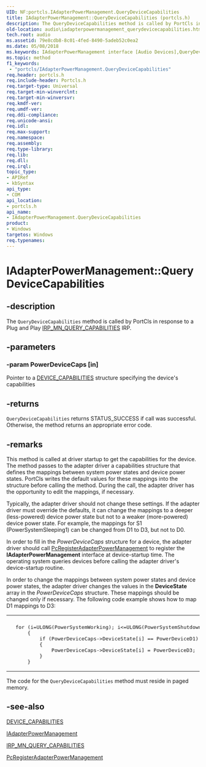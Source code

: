 ```yaml
---
UID: NF:portcls.IAdapterPowerManagement.QueryDeviceCapabilities
title: IAdapterPowerManagement::QueryDeviceCapabilities (portcls.h)
description: The QueryDeviceCapabilities method is called by PortCls in response to a Plug and Play IRP_MN_QUERY_CAPABILITIES IRP.
old-location: audio\iadapterpowermanagement_querydevicecapabilities.htm
tech.root: audio
ms.assetid: 79e8cdb8-8c01-4fed-8490-5adeb52c0ea2
ms.date: 05/08/2018
ms.keywords: IAdapterPowerManagement interface [Audio Devices],QueryDeviceCapabilities method, IAdapterPowerManagement.QueryDeviceCapabilities, IAdapterPowerManagement::QueryDeviceCapabilities, QueryDeviceCapabilities, QueryDeviceCapabilities method [Audio Devices], QueryDeviceCapabilities method [Audio Devices],IAdapterPowerManagement interface, audio.iadapterpowermanagement_querydevicecapabilities, audmp-routines_e59e3df9-3bfa-4eb0-a7dd-1faa017a48e9.xml, portcls/IAdapterPowerManagement::QueryDeviceCapabilities
ms.topic: method
f1_keywords:
 - "portcls/IAdapterPowerManagement.QueryDeviceCapabilities"
req.header: portcls.h
req.include-header: Portcls.h
req.target-type: Universal
req.target-min-winverclnt: 
req.target-min-winversvr: 
req.kmdf-ver: 
req.umdf-ver: 
req.ddi-compliance: 
req.unicode-ansi: 
req.idl: 
req.max-support: 
req.namespace: 
req.assembly: 
req.type-library: 
req.lib: 
req.dll: 
req.irql: 
topic_type:
- APIRef
- kbSyntax
api_type:
- COM
api_location:
- portcls.h
api_name:
- IAdapterPowerManagement.QueryDeviceCapabilities
product:
- Windows
targetos: Windows
req.typenames: 
---
```


# IAdapterPowerManagement::QueryDeviceCapabilities


## -description


The <code>QueryDeviceCapabilities</code> method is called by PortCls in response to a Plug and Play <a href="https://docs.microsoft.com/windows-hardware/drivers/kernel/irp-mn-query-capabilities">IRP_MN_QUERY_CAPABILITIES</a> IRP.


## -parameters




### -param PowerDeviceCaps [in]

Pointer to a <a href="https://docs.microsoft.com/windows-hardware/drivers/ddi/wdm/ns-wdm-_device_capabilities">DEVICE_CAPABILITIES</a> structure specifying the device's capabilities


## -returns



<code>QueryDeviceCapabilities</code> returns STATUS_SUCCESS if call was successful. Otherwise, the method returns an appropriate error code.




## -remarks



This method is called at driver startup to get the capabilities for the device. The method passes to the adapter driver a capabilities structure that defines the mappings between system power states and device power states. PortCls writes the default values for these mappings into the structure before calling the method. During the call, the adapter driver has the opportunity to edit the mappings, if necessary.

Typically, the adapter driver should not change these settings. If the adapter driver must override the defaults, it can change the mappings to a deeper (less-powered) device power state but not to a weaker (more-powered) device power state. For example, the mappings for S1 (PowerSystemSleeping1) can be changed from D1 to D3, but not to D0.

In order to fill in the <i>PowerDeviceCaps</i> structure for a device, the adapter driver should call <a href="https://docs.microsoft.com/windows-hardware/drivers/ddi/portcls/nf-portcls-pcregisteradapterpowermanagement">PcRegisterAdapterPowerManagement</a> to register the <b>IAdapterPowerManagement</b> interface at device-startup time. The operating system queries devices before calling the adapter driver's device-startup routine.

In order to change the mappings between system power states and device power states, the adapter driver changes the values in the <b>DeviceState</b> array in the <i>PowerDeviceCaps</i> structure. These mappings should be changed only if necessary. The following code example shows how to map D1 mappings to D3:

<div class="code"><span codelanguage=""><table>
<tr>
<th></th>
</tr>
<tr>
<td>
<pre>  for (i=ULONG(PowerSystemWorking); i<=ULONG(PowerSystemShutdown); i++)
      {
          if (PowerDeviceCaps->DeviceState[i] == PowerDeviceD1)
          {
              PowerDeviceCaps->DeviceState[i] = PowerDeviceD3;
          }
      }</pre>
</td>
</tr>
</table></span></div>
The code for the <code>QueryDeviceCapabilities</code> method must reside in paged memory.




## -see-also




<a href="https://docs.microsoft.com/windows-hardware/drivers/ddi/wdm/ns-wdm-_device_capabilities">DEVICE_CAPABILITIES</a>



<a href="https://docs.microsoft.com/windows-hardware/drivers/ddi/portcls/nn-portcls-iadapterpowermanagement">IAdapterPowerManagement</a>



<a href="https://docs.microsoft.com/windows-hardware/drivers/kernel/irp-mn-query-capabilities">IRP_MN_QUERY_CAPABILITIES</a>



<a href="https://docs.microsoft.com/windows-hardware/drivers/ddi/portcls/nf-portcls-pcregisteradapterpowermanagement">PcRegisterAdapterPowerManagement</a>
 

 

